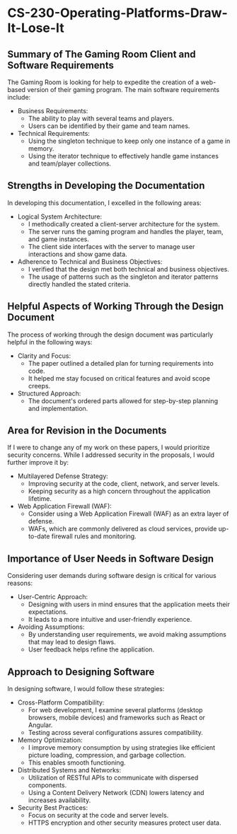 # CS-230-Operating-Platforms-Draw-It-Lose-It

## Summary of The Gaming Room Client and Software Requirements
The Gaming Room is looking for help to expedite the creation of a web-based version of their gaming program. The main software requirements include:
- Business Requirements:
  *	The ability to play with several teams and players.
  *	Users can be identified by their game and team names.
- Technical Requirements:
  *	Using the singleton technique to keep only one instance of a game in memory.
  *	Using the iterator technique to effectively handle game instances and team/player collections.
## Strengths in Developing the Documentation
In developing this documentation, I excelled in the following areas:
- Logical System Architecture:
  *	I methodically created a client-server architecture for the system.
  *	The server runs the gaming program and handles the player, team, and game instances.
  *	The client side interfaces with the server to manage user interactions and show game data.
- Adherence to Technical and Business Objectives:
  *	I verified that the design met both technical and business objectives.
  *	The usage of patterns such as the singleton and iterator patterns directly handled the stated criteria.
## Helpful Aspects of Working Through the Design Document
The process of working through the design document was particularly helpful in the following ways:
- Clarity and Focus:
  *	The paper outlined a detailed plan for turning requirements into code.
  *	It helped me stay focused on critical features and avoid scope creeps.
- Structured Approach:
  *	The document's ordered parts allowed for step-by-step planning and implementation.
## Area for Revision in the Documents
If I were to change any of my work on these papers, I would prioritize security concerns. While I addressed security in the proposals, I would further improve it by:
- Multilayered Defense Strategy:
  *	Improving security at the code, client, network, and server levels.
  *	Keeping security as a high concern throughout the application lifetime.
- Web Application Firewall (WAF):
  *	Consider using a Web Application Firewall (WAF) as an extra layer of defense.
  *	WAFs, which are commonly delivered as cloud services, provide up-to-date firewall rules and monitoring.
## Importance of User Needs in Software Design
Considering user demands during software design is critical for various reasons:
- User-Centric Approach:
  *	Designing with users in mind ensures that the application meets their expectations.
  *	It leads to a more intuitive and user-friendly experience.
- Avoiding Assumptions:
  *	By understanding user requirements, we avoid making assumptions that may lead to design flaws.
  *	User feedback helps refine the application.
## Approach to Designing Software
In designing software, I would follow these strategies:
- Cross-Platform Compatibility:
  *	For web development, I examine several platforms (desktop browsers, mobile devices) and frameworks such as React or Angular.
  *	Testing across several configurations assures compatibility.
- Memory Optimization:
  *	I improve memory consumption by using strategies like efficient picture loading, compression, and garbage collection.
  *	This enables smooth functioning.
- Distributed Systems and Networks:
  *	Utilization of RESTful APIs to communicate with dispersed components.
  *	Using a Content Delivery Network (CDN) lowers latency and increases availability.
- Security Best Practices:
  *	Focus on security at the code and server levels.
  *	HTTPS encryption and other security measures protect user data.

